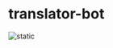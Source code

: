 # translator-bot

![static](https://github.com/user-attachments/assets/1458cd83-7737-4515-9e86-f22d1f5fdb68)
